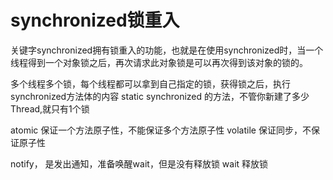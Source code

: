 # synchronized锁重入
关键字synchronized拥有锁重入的功能，也就是在使用synchronized时，当一个线程得到一个对象锁之后，再次请求此对象锁是可以再次得到该对象的锁的。


多个线程多个锁，每个线程都可以拿到自己指定的锁，获得锁之后，执行synchronized方法体的内容
static synchronized 的方法，不管你新建了多少Thread,就只有1个锁

atomic 保证一个方法原子性，不能保证多个方法原子性
volatile 保证同步，不保证原子性

notify， 是发出通知，准备唤醒wait，但是没有释放锁
wait 释放锁